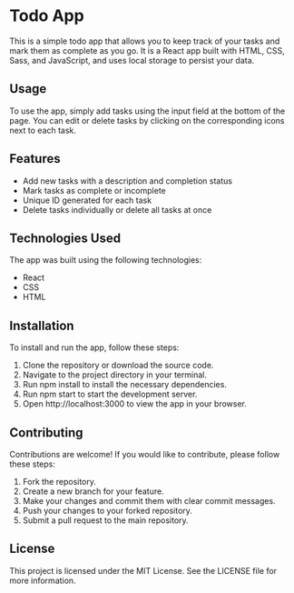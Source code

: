 # Todo App

This is a simple todo app that allows you to keep track of your tasks and mark them as complete as you go. It is a React app built with HTML, CSS, Sass, and JavaScript, and uses local storage to persist your data.

## Usage

To use the app, simply add tasks using the input field at the bottom of the page. You can edit or delete tasks by clicking on the corresponding icons next to each task.

## Features

- Add new tasks with a description and completion status
- Mark tasks as complete or incomplete
- Unique ID generated for each task
- Delete tasks individually or delete all tasks at once

## Technologies Used
The app was built using the following technologies:
- React
- CSS
- HTML

## Installation
To install and run the app, follow these steps:

1. Clone the repository or download the source code.
2. Navigate to the project directory in your terminal.
3. Run npm install to install the necessary dependencies.
4. Run npm start to start the development server.
5. Open http://localhost:3000 to view the app in your browser.

## Contributing
Contributions are welcome! If you would like to contribute, please follow these steps:

1. Fork the repository.
2. Create a new branch for your feature.
3. Make your changes and commit them with clear commit messages.
4. Push your changes to your forked repository.
5. Submit a pull request to the main repository.


## License
This project is licensed under the MIT License. See the LICENSE file for more information.
